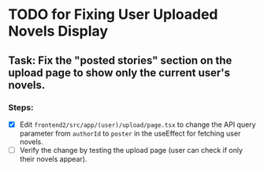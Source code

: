 # TODO for Fixing User Uploaded Novels Display

## Task: Fix the "posted stories" section on the upload page to show only the current user's novels.

### Steps:
- [x] Edit `frontend2/src/app/(user)/upload/page.tsx` to change the API query parameter from `authorId` to `poster` in the useEffect for fetching user novels.
- [ ] Verify the change by testing the upload page (user can check if only their novels appear).
